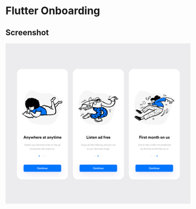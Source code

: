 # Flutter Onboarding




## Screenshot

![App Screenshot](https://github.com/mahdinazmi/Flutter-Onboarding/blob/main/screenshot.jpg)

